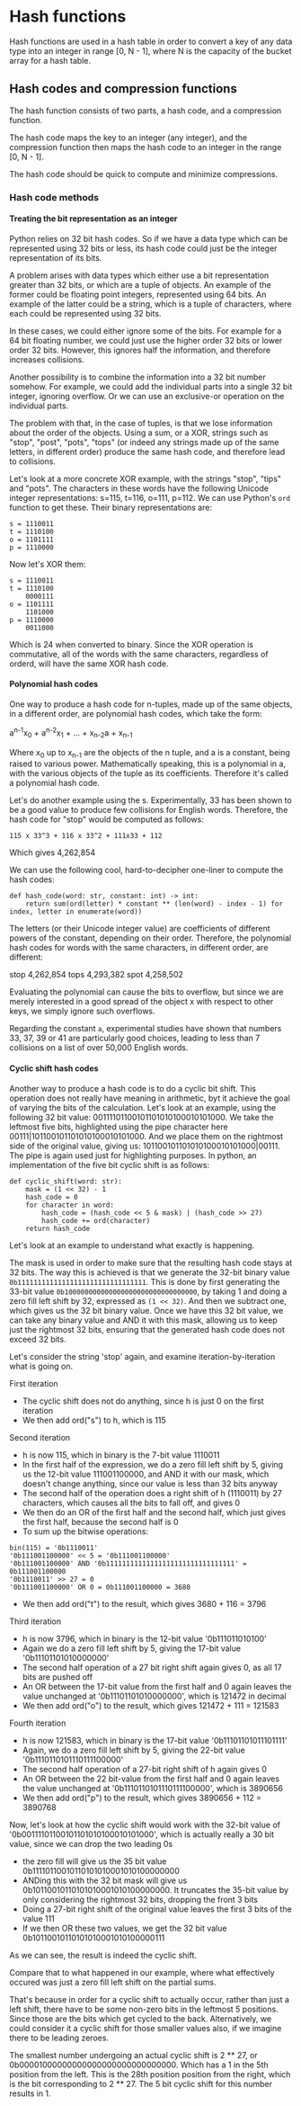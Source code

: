 # Hash functions

Hash functions are used in a hash table in order to convert a key of any data type into an integer in range [0, N - 1], where N is the capacity of the bucket array for a hash table.

## Hash codes and compression functions

The hash function consists of two parts, a hash code, and a compression function.

The hash code maps the key to an integer (any integer), and the compression function then maps the hash code to an integer in the range [0, N - 1].

The hash code should be quick to compute and minimize compressions. 

### Hash code methods

#### Treating the bit representation as an integer

Python relies on 32 bit hash codes. So if we have a data type which can be represented using 32 bits or less, its hash code could just be the integer representation of its bits. 

A problem arises with data types which either use a bit representation greater than 32 bits, or which are a tuple of objects. An example of the former could be floating point integers, represented using 64 bits. An example of the latter could be a string, which is a tuple of characters, where each could be represented using 32 bits.

In these cases, we could either ignore some of the bits. For example for a 64 bit floating number, we could just use the higher order 32 bits or lower order 32 bits. However, this ignores half the information, and therefore increases collisions. 

Another possibility is to combine the information into a 32 bit number somehow. For example, we could add the individual parts into a single 32 bit integer, ignoring overflow. Or we can use an exclusive-or operation on the individual parts.

The problem with that, in the case of tuples, is that we lose information about the order of the objects. Using a sum, or a XOR, strings such as "stop", "post", "pots", "tops" (or indeed any strings made up of the same letters, in different order) produce the same hash code, and therefore lead to collisions.

Let's look at a more concrete XOR example, with the strings "stop", "tips" and "pots". The characters in these words have the following Unicode integer representations: s=115, t=116, o=111, p=112. We can use Python's `ord` function to get these. Their binary representations are:

```
s = 1110011
t = 1110100
o = 1101111
p = 1110000
```

Now let's XOR them:

```
s = 1110011
t = 1110100
    0000111
o = 1101111
    1101000
p = 1110000
    0011000
```

Which is 24 when converted to binary. Since the XOR operation is commutative, all of the words with the same characters, regardless of orderd, will have the same XOR hash code.


#### Polynomial hash codes

One way to produce a hash code for n-tuples, made up of the same objects, in a different order, are polynomial hash codes, which take the form:

a<sup>n-1</sup>x<sub>0</sub> + a<sup>n-2</sup>x<sub>1</sub> + ... + x<sub>n-2</sub>a + x<sub>n-1</sub>

Where x<sub>0</sub> up to x<sub>n-1</sub> are the objects of the n tuple, and a is a constant, being raised to various power. Mathematically speaking, this is a polynomial in a, with the various objects of the tuple as its coefficients. Therefore it's called a polynomial hash code. 

Let's do another example using the s. Experimentally, 33 has been shown to be a good value to produce few collisions for English words. Therefore, the hash code for "stop" would be computed as follows:

```
115 x 33^3 + 116 x 33^2 + 111x33 + 112
```

Which gives 4,262,854

We can use the following cool, hard-to-decipher one-liner to compute the hash codes:

```
def hash_code(word: str, constant: int) -> int:
    return sum(ord(letter) * constant ** (len(word) - index - 1) for index, letter in enumerate(word))
```

The letters (or their Unicode integer value) are coefficients of different powers of the constant, depending on their order. Therefore, the polynomial hash codes for words with the same characters, in different order, are different:

stop 4,262,854
tops 4,293,382
spot 4,258,502

Evaluating the polynomial can cause the bits to overflow, but since we are merely interested in a good spread of the object x with respect to other keys, we simply ignore such overflows.

Regarding the constant `a`, experimental studies have shown that numbers 33, 37, 39 or 41 are particularly good choices, leading to less than 7 collisions on a list of over 50,000 English words.

#### Cyclic shift hash codes

Another way to produce a hash code is to do a cyclic bit shift. This operation does not really have meaning in arithmetic, byt it achieve the goal of varying the bits of the calculation. Let's look at an example, using the following 32 bit value: 00111101100101101010100010101000. We take the leftmost five bits, highlighted using the pipe character here 00111|101100101101010100010101000. And we place them on the rightmost side of the original value, giving us: 101100101101010100010101000|00111. The pipe is again used just for highlighting purposes. In python, an implementation of the five bit cyclic shift is as follows:

```
def cyclic_shift(word: str):
    mask = (1 << 32) - 1
    hash_code = 0
    for character in word:
        hash_code = (hash_code << 5 & mask) | (hash_code >> 27)
        hash_code += ord(character)
    return hash_code
```

Let's look at an example to understand what exactly is happening.

The mask is used in order to make sure that the resulting hash code stays at 32 bits. The way this is achieved is that we generate the 32-bit binary value `0b11111111111111111111111111111111`. This is done by first generating the 33-bit value `0b100000000000000000000000000000000`, by taking 1 and doing a zero fill left shift by 32, expressed as `(1 << 32)`. And then we subtract one, which gives us the 32 bit binary value. Once we have this 32 bit value, we can take any binary value and AND it with this mask, allowing us to keep just the rightmost 32 bits, ensuring that the generated hash code does not exceed 32 bits.

Let's consider the string 'stop' again, and examine iteration-by-iteration what is going on.

First iteration

- The cyclic shift does not do anything, since h is just 0 on the first iteration
- We then add ord("s") to h, which is 115

Second iteration

- h is now 115, which in binary is the 7-bit value 1110011
- In the first half of the expression, we do a zero fill left shift by 5, giving us the 12-bit value 111001100000, and AND it with our mask, which doesn't change anything, since our value is less than 32 bits anyway
- The second half of the operation does a right shift of h (1110011) by 27 characters, which causes all the bits to fall off, and gives 0
- We then do an OR of the first half and the second half, which just gives the first half, because the second half is 0
- To sum up the bitwise operations:

```
bin(115) = '0b1110011'
'0b111001100000' << 5 = '0b111001100000'
'0b111001100000' AND '0b11111111111111111111111111111111' = 0b111001100000
'0b1110011' >> 27 = 0
'0b111001100000' OR 0 = 0b111001100000 = 3680
```

- We then add ord("t") to the result, which gives 3680 + 116 = 3796 

Third iteration

- h is now 3796, which in binary is the 12-bit value '0b111011010100'
- Again we do a zero fill left shift by 5, giving the 17-bit value '0b11101101010000000'
- The second half operation of a 27 bit right shift again gives 0, as all 17 bits are pushed off
- An OR between the 17-bit value from the first half and 0 again leaves the value unchanged at '0b11101101010000000', which is 121472 in decimal
- We then add ord("o") to the result, which gives 121472 + 111 = 121583

Fourth iteration

- h is now 121583, which in binary is the 17-bit value '0b11101101011101111'
- Again, we do a zero fill left shift by 5, giving the 22-bit value '0b1110110101110111100000'
- The second half operation of a 27-bit right shift of h again gives 0
- An OR between the 22 bit-value from the first half and 0 again leaves the value unchanged at '0b1110110101110111100000', which is 3890656
- We then add ord("p") to the result, which gives 3890656 + 112 = 3890768


Now, let's look at how the cyclic shift would work with the 32-bit value of '0b00111101100101101010100010101000', which is actually really a 30 bit value, since we can drop the two leading 0s

- the zero fill will give us the 35 bit value 0b11110110010110101010001010100000000
- ANDing this with the 32 bit mask will give us 0b10110010110101010001010100000000. It truncates the 35-bit value by only considering the rightmost 32 bits, dropping the front 3 bits
- Doing a 27-bit right shift of the original value leaves the first 3 bits of the value 111
- If we then OR these two values, we get the 32 bit value 0b10110010110101010001010100000111

As we can see, the result is indeed the cyclic shift.

Compare that to what happened in our example, where what effectively occured was just a zero fill left shift on the partial sums.

That's because in order for a cyclic shift to actually occur, rather than just a left shift, there have to be some non-zero bits in the leftmost 5 positions. Since those are the bits which get cycled to the back. Alternatively, we could consider it a cyclic shift for those smaller values also, if we imagine there to be leading zeroes. 

The smallest number undergoing an actual cyclic shift is 2 ** 27, or 0b00001000000000000000000000000000. Which has a 1 in the 5th position from the left. This is the 28th position position from the right, which is the bit corresponding to 2 ** 27. The 5 bit cyclic shift for this number results in 1.

